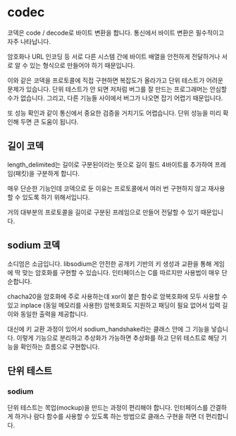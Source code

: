# codec 

코덱은 code / decode로 바이트 변환을 합니다. 
통신에서 바이트 변환은 필수적이고 자주 나타납니다. 

암호화나 URL 인코딩 등 서로 다른 시스템 간에 바이트 배열을 
안전하게 전달하거나 서로 알 수 있는 형식으로 만들어야 하기 때문입니다. 

이와 같은 코덱을 프로토콜에 직접 구현하면 복잡도가 올라가고 
단위 테스트가 어려운 문제가 있습니다. 단위 테스트가 안 되면 
저처럼 버그를 잘 만드는 프로그래머는 안심할 수가 없습니다. 
그리고, 다른 기능들 사이에서 버그가 나오면 잡기 어렵기 때문입니다. 

또 성능 확인과 같이 통신에서 중요한 검증을 거치기도 어렵습니다. 
단위 성능을 미리 확인해 두면 큰 도움이 됩니다. 

## 길이 코덱 

length_delimited는 길이로 구분된이라는 뜻으로 길이 필드 4바이트를 추가하여 
프레임(패킷)을 구분하게 합니다. 

매우 단순한 기능인데 코덱으로 둔 이유는 프로토콜에서 여러 번 구현하지 않고 
재사용할 수 있도록 하기 위해서입니다. 

거의 대부분의 프로토콜을 길이로 구분된 프레임으로 만들어 전달할 수 있기 
때문입니다. 

## sodium 코덱 

소디엄은 소금입니다. libsodium은 안전한 공개키 기반의 키 생성과 교환을 
통해 게임에 딱 맞는 암호화를 구현할 수 있습니다. 인터페이스는 C를 따르지만 
사용법이 매우 단순합니다.

chacha20을 암호화에 주로 사용하는데 xor이 붙은 함수로 암복호화에 모두 
사용할 수 있고 inplace (동일 메모리를 사용한) 암복호화도 지원하고 
패딩이 필요 없어서 입력 길이와 동일한 출력을 제공합니다. 

대신에 키 교환 과정이 있어서 sodium_handshake라는 클래스 안에 
그 기능을 넣습니다. 이렇게 기능으로 분리하고 추상화가 가능하면 추상화를 
하고 단위 테스트로 해당 기능을 확인하는 흐름으로 구현합니다. 


## 단위 테스트 

### sodium 

단위 테스트는 목업(mockup)을 만드는 과정이 편리해야 합니다. 인터페이스를 
간결하게 하거나 람다 함수를 사용할 수 있도록 하는 방법으로 클래스 구현을 
하면 더 편리합니다. 


